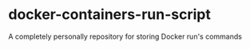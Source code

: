 # docker-containers-run-script
A completely personally repository for storing Docker run's commands
